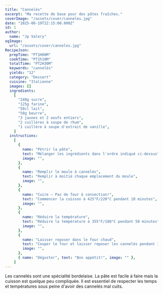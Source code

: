 ```yaml
---
title: "Cannelés"
excerpt: "Ma recette de base pour des pâtes fraîches."
coverImage: "/assets/cover/canneles.jpg"
date: "2025-08-19T22:15:00.000Z"
id: 1
author:
  name: "Jp Valery"
ogImage:
  url: "/assets/cover/canneles.jpg"
RecipeJson:
  prepTime: "PT1H00M"
  cookTime: "PT1h10M"
  totalTime: "PT2H30M"
  keywords: "cannelés"
  yields: "12"
  category: "Dessert"
  cuisine: "Italienne"
  images: []
  ingredients:
    [
      "240g sucre",
      "125g farine",
      "50cl lait",
      "50g beurre",
      "3 jaunes et 2 oeufs entiers",
      "2 cuillères à soupe de rhum",
      "1 cuillère à soupe d'extrait de vanille",
    ]
  instructions:
    [
      {
        name: "Pétrir la pâte",
        text: "Mélanger les ingrédients dans l'ordre indiqué ci-dessus",
        image: "",
      },
      {
        name: "Remplir le moule à cannelés",
        text: "Remplir à moitié chaque emplacement du moule",
        image: "",
      },
      {
        name: "Cuire — Pas de four à convection!",
        text: "Commencer la cuisson à 425°F/220°C pendant 10 minutes",
        image: "",
      },
      {
        name: "Réduire la température",
        text: "Réduire la température à 355°F/180°C pendant 50 minutes",
        image: "",
      },
      {
        name: "Laisser reposer dans le four chaud",
        text: "Couper le four et laisser reposer les cannelés pendant 10 minutes",
        image: "",
      },
      { name: "Déguster", text: "Bon appétit!", image: "" },
    ]
---
```


Les cannelés sont une spécialité bordelaise. La pâte est facile à faire mais la cuisson est quelque peu compliquée. Il est essentiel de respecter les temps et températures sous peine d'avoir des cannelés mal cuits.
